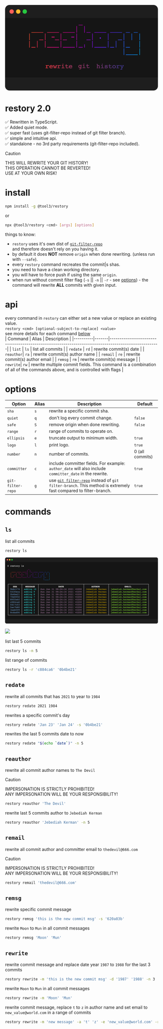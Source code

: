 <img src="./shellfies/logo.png" />

# restory 2.0

✅ Rewritten in TypeScript.  
✅ Added quiet mode.  
✅ super fast (uses git-filter-repo instead of git filter branch).  
✅ simple and intuitive api.  
✅ standalone - no 3rd party requirements (git-filter-repo included).

> [!CAUTION]
> THIS WILL REWRITE YOUR GIT HISTORY!  
> THIS OPERATION CANNOT BE REVERTED!  
> USE AT YOUR OWN RISK!

# install

```bash
npm install -g @tool3/restory
```

or

```bash
npx @tool3/restory <cmd> [args] [options]
```

things to know:

- `restory` uses it's own dist of [`git-filter-repo`](https://github.com/newren/git-filter-repo)  
  and therefore doesn't rely on you having it.
- by default it does **NOT** remove `origin` when done rewriting. (unless run with `--safe`).
- every `restory` command recreates the commit|s shas.
- you need to have a clean working directory.
- you will have to force push if using the same `origin`.
- when run without commit filter flag (`-s` || `-n` || `-r` - see [options](#options)) - the command will rewrite **ALL** commits with given input.

# api

every command in `restory` can either set a new value or replace an existing value.  
`restory <cmd> [optional-subject-to-replace] <value>`  
see more details for each command [below](#commands)  
| Command | Alias | Description |
|----------|-------|-------------------------------------------------------------------------------------------------------|
| `list` | `ls` | list all commits |
| `redate` | `rd` | rewrite commit(s) date |
| `reauthor`| `ra` | rewrite commit(s) author name |
| `remail` | `re` | rewrite commit(s) author email |
| `remsg` | `rm` | rewrite commit(s) message |
| `rewrite`| `rw` | rewrite multiple commit fields. This command is a combination of all of the commands above, and is controlled with flags |

# options

| Option            | Alias | Description                                                                                                                                                 | Default         |
| ----------------- | ----- | ----------------------------------------------------------------------------------------------------------------------------------------------------------- | --------------- |
| `sha`             | `s`   | rewrite a specific commit sha.                                                                                                                              |                 |
| `quiet`           | `q`   | don't log every commit change.                                                                                                                              | `false`         |
| `safe`            | `S`   | remove origin when done rewriting.                                                                                                                          | `false`         |
| `range`           | `r`   | range of commits to operate on.                                                                                                                             |                 |
| `ellipsis`        | `e`   | truncate output to minimum width.                                                                                                                           | `true`          |
| `logo`            | `l`   | print logo.                                                                                                                                                 | `true`          |
| `number`          | `n`   | number of commits.                                                                                                                                          | 0 (all commits) |
| `committer`       | `c`   | include committer fields. For example: `author_date` will also include `committer_date` in the rewrite.                                                     | `true`          |
| `git-filter-repo` | `g`   | use [`git filter-repo`](https://github.com/newren/git-filter-repo) instead of `git filter-branch`. This method is extremely fast compared to filter-branch. | `true`          |

# commands

## `ls`

list all commits

```bash
restory ls
```

<img src="./shellfies/ls.png" />

[![](https://img.shields.io/static/v1?label=created%20with%20shellfie&message=📸&color=pink)](https://github.com/tool3/shellfie)

list last 5 commits

```bash
restory ls -n 5
```

list range of commits

```bash
restory ls -r 'c884ca6' '0b4be21'
```

## `redate`

rewrite all commits that has `2021` to year to `1984`

```bash
restory redate 2021 1984
```

rewrites a specific commit's day

```bash
restory redate 'Jan 23' 'Jan 24' -s '0b4be21'
```

rewrites the last 5 commits date to now

```bash
restory redate "$(echo `date`)" -n 5
```

## `reauthor`

rewrite all commit author names to `The Devil`

> [!CAUTION]
> IMPERSONATION IS STRICTLY PROHIBITED!  
> ANY IMPERSONATION WILL BE YOUR RESPONSIBILITY!

```bash
restory reauthor 'The Devil'
```

rewrite last 5 commits author to `Jebediah Kerman`

```bash
restory reauthor 'Jebediah Kerman' -n 5
```

## `remail`

rewrite all commit author and committer email to `thedevil@666.com`

> [!CAUTION]
> IMPERSONATION IS STRICTLY PROHIBITED!  
> ANY IMPERSONATION WILL BE YOUR RESPONSIBILITY!

```bash
restory remail 'thedevil@666.com'
```

## `remsg`

rewrite specific commit message

```bash
restory remsg 'this is the new commit msg' -s '620a83b'
```

rewrite `Moon` to `Mun` in all commit messages

```bash
restory remsg 'Moon' 'Mun'
```

## `rewrite`

rewrite commit message and replace date year `1987` to `1988` for the last 3 commits

```bash
restory rewrite -m 'this is the new commit msg' -d '1987' '1988' -n 3
```

rewrite `Moon` to `Mun` in all commit messages

```bash
restory rewrite -m 'Moon' 'Mun'
```

rewrite commit message, replace `t` to `z` in author name and set email to `new_value@world.com` in a range of commits

```bash
restory rewrite -m 'new message' -a 't' 'z' -e 'new_value@world.com' -r '8381e6a' '4110655'
```
